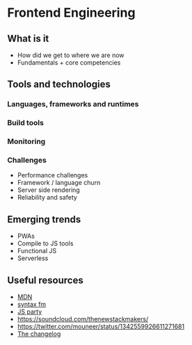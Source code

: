 # Frontend Engineering
## What is it
- How did we get to where we are now
- Fundamentals + core competencies

## Tools and technologies
### Languages, frameworks and runtimes
### Build tools
### Monitoring
### Challenges
- Performance challenges
- Framework / language churn
- Server side rendering
- Reliability and safety

## Emerging trends
- PWAs
- Compile to JS tools
- Functional JS
- Serverless

## Useful resources
- [MDN](https://developer.mozilla.org/en-US/)
- [syntax fm](https://syntax.fm/)
- [JS party](https://changelog.com/jsparty)
- https://soundcloud.com/thenewstackmakers/
- https://twitter.com/mouneer/status/1342559926611271681
- [The changelog](https://changelog.com/podcast)

